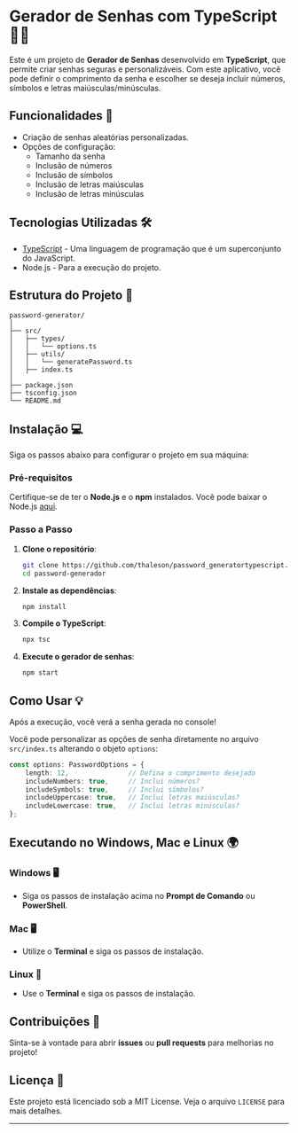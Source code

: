 
# Gerador de Senhas com TypeScript 🔐✨

Este é um projeto de **Gerador de Senhas** desenvolvido em **TypeScript**, que permite criar senhas seguras e personalizáveis. Com este aplicativo, você pode definir o comprimento da senha e escolher se deseja incluir números, símbolos e letras maiúsculas/minúsculas. 

## Funcionalidades 🚀

- Criação de senhas aleatórias personalizadas.
- Opções de configuração:
  - Tamanho da senha
  - Inclusão de números
  - Inclusão de símbolos
  - Inclusão de letras maiúsculas
  - Inclusão de letras minúsculas

## Tecnologias Utilizadas 🛠️

- [TypeScript](https://www.typescriptlang.org/) - Uma linguagem de programação que é um superconjunto do JavaScript.
- Node.js - Para a execução do projeto.

## Estrutura do Projeto 📁

```
password-generator/
│
├── src/
│   ├── types/
│   │   └── options.ts
│   ├── utils/
│   │   └── generatePassword.ts
│   ├── index.ts
│
├── package.json
├── tsconfig.json
└── README.md
```

## Instalação 💻

Siga os passos abaixo para configurar o projeto em sua máquina:

### Pré-requisitos

Certifique-se de ter o **Node.js** e o **npm** instalados. Você pode baixar o Node.js [aqui](https://nodejs.org/).

### Passo a Passo

1. **Clone o repositório**:

   ```bash
   git clone https://github.com/thaleson/password_generatortypescript.git
   cd password-generador
   ```

2. **Instale as dependências**:

   ```bash
   npm install
   ```

3. **Compile o TypeScript**:

   ```bash
   npx tsc
   ```

4. **Execute o gerador de senhas**:

   ```bash
   npm start
   ```

## Como Usar 💡

Após a execução, você verá a senha gerada no console! 

Você pode personalizar as opções de senha diretamente no arquivo `src/index.ts` alterando o objeto `options`:

```typescript
const options: PasswordOptions = {
    length: 12,               // Defina o comprimento desejado
    includeNumbers: true,     // Inclui números?
    includeSymbols: true,     // Inclui símbolos?
    includeUppercase: true,   // Inclui letras maiúsculas?
    includeLowercase: true,   // Inclui letras minúsculas?
};
```

## Executando no Windows, Mac e Linux 🌍

### Windows 🖥️
- Siga os passos de instalação acima no **Prompt de Comando** ou **PowerShell**.

### Mac 🖥️
- Utilize o **Terminal** e siga os passos de instalação.

### Linux 🐧
- Use o **Terminal** e siga os passos de instalação.

## Contribuições 🤝

Sinta-se à vontade para abrir **issues** ou **pull requests** para melhorias no projeto!

## Licença 📜

Este projeto está licenciado sob a MIT License. Veja o arquivo `LICENSE` para mais detalhes.

---



